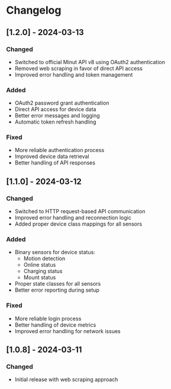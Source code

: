 # Changelog

## [1.2.0] - 2024-03-13

### Changed
- Switched to official Minut API v8 using OAuth2 authentication
- Removed web scraping in favor of direct API access
- Improved error handling and token management

### Added
- OAuth2 password grant authentication
- Direct API access for device data
- Better error messages and logging
- Automatic token refresh handling

### Fixed
- More reliable authentication process
- Improved device data retrieval
- Better handling of API responses

## [1.1.0] - 2024-03-12

### Changed
- Switched to HTTP request-based API communication
- Improved error handling and reconnection logic
- Added proper device class mappings for all sensors

### Added
- Binary sensors for device status:
  - Motion detection
  - Online status
  - Charging status
  - Mount status
- Proper state classes for all sensors
- Better error reporting during setup

### Fixed
- More reliable login process
- Better handling of device metrics
- Improved error handling for network issues

## [1.0.8] - 2024-03-11

### Changed
- Initial release with web scraping approach 